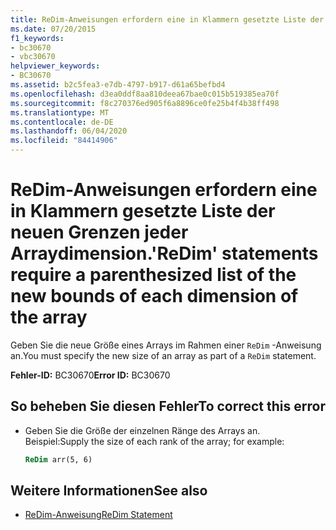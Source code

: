 ```yaml
---
title: ReDim-Anweisungen erfordern eine in Klammern gesetzte Liste der neuen Grenzen jeder Arraydimension.
ms.date: 07/20/2015
f1_keywords:
- bc30670
- vbc30670
helpviewer_keywords:
- BC30670
ms.assetid: b2c5fea3-e7db-4797-b917-d61a65befbd4
ms.openlocfilehash: d3ea0ddf8aa810deea67bae0c015b519385ea70f
ms.sourcegitcommit: f8c270376ed905f6a8896ce0fe25b4f4b38ff498
ms.translationtype: MT
ms.contentlocale: de-DE
ms.lasthandoff: 06/04/2020
ms.locfileid: "84414906"
---
```

# <a name="redim-statements-require-a-parenthesized-list-of-the-new-bounds-of-each-dimension-of-the-array"></a><span data-ttu-id="23198-102">ReDim-Anweisungen erfordern eine in Klammern gesetzte Liste der neuen Grenzen jeder Arraydimension.</span><span class="sxs-lookup"><span data-stu-id="23198-102">'ReDim' statements require a parenthesized list of the new bounds of each dimension of the array</span></span>
<span data-ttu-id="23198-103">Geben Sie die neue Größe eines Arrays im Rahmen einer `ReDim` -Anweisung an.</span><span class="sxs-lookup"><span data-stu-id="23198-103">You must specify the new size of an array as part of a `ReDim` statement.</span></span>  
  
 <span data-ttu-id="23198-104">**Fehler-ID:** BC30670</span><span class="sxs-lookup"><span data-stu-id="23198-104">**Error ID:** BC30670</span></span>  
  
## <a name="to-correct-this-error"></a><span data-ttu-id="23198-105">So beheben Sie diesen Fehler</span><span class="sxs-lookup"><span data-stu-id="23198-105">To correct this error</span></span>  
  
- <span data-ttu-id="23198-106">Geben Sie die Größe der einzelnen Ränge des Arrays an. Beispiel:</span><span class="sxs-lookup"><span data-stu-id="23198-106">Supply the size of each rank of the array; for example:</span></span>  
  
    ```vb  
    ReDim arr(5, 6)  
    ```  
  
## <a name="see-also"></a><span data-ttu-id="23198-107">Weitere Informationen</span><span class="sxs-lookup"><span data-stu-id="23198-107">See also</span></span>

- [<span data-ttu-id="23198-108">ReDim-Anweisung</span><span class="sxs-lookup"><span data-stu-id="23198-108">ReDim Statement</span></span>](../language-reference/statements/redim-statement.md)
